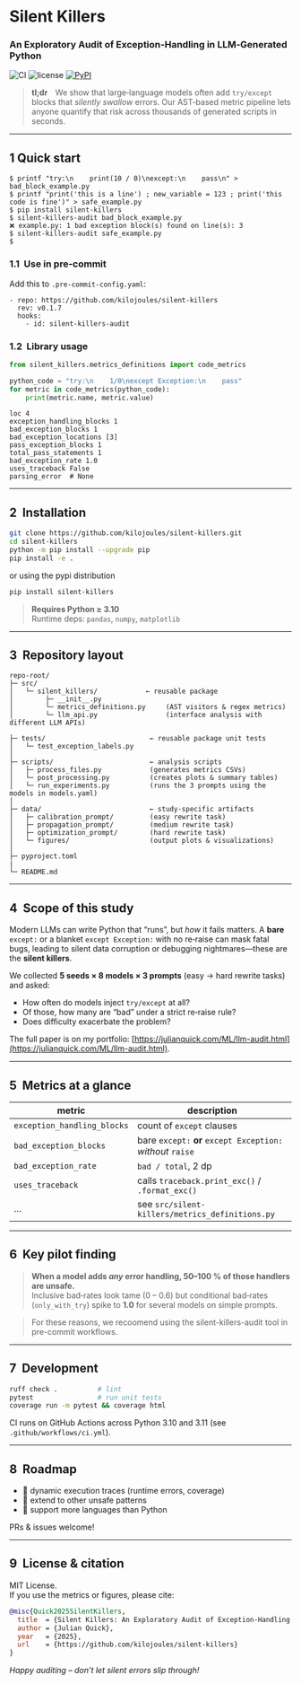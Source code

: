 # Silent Killers  
### An Exploratory Audit of Exception‑Handling in LLM‑Generated Python
![CI](https://github.com/kilojoules/silent-killers/actions/workflows/ci.yml/badge.svg)
![license](https://img.shields.io/badge/license-MIT-blue)
[![PyPI](https://img.shields.io/pypi/v/silent-killers.svg)](https://pypi.org/project/silent-killers/)

> **tl;dr** We show that large‑language models often add `try/except`
> blocks that *silently swallow* errors.  Our AST‑based metric pipeline
> lets anyone quantify that risk across thousands of generated scripts
> in seconds.

---


## 1 Quick start

```
$ printf "try:\n    print(10 / 0)\nexcept:\n    pass\n" > bad_block_example.py
$ printf "print('this is a line') ; new_variable = 123 ; print('this code is fine')" > safe_example.py
$ pip install silent-killers
$ silent-killers-audit bad_block_example.py
❌ example.py: 1 bad exception block(s) found on line(s): 3
$ silent-killers-audit safe_example.py
$ 
```

### 1.1  Use in pre-commit

Add this to `.pre-commit-config.yaml`:

```
- repo: https://github.com/kilojoules/silent-killers
  rev: v0.1.7
  hooks:
    - id: silent-killers-audit

```

### 1.2  Library usage

```python
from silent_killers.metrics_definitions import code_metrics

python_code = "try:\n    1/0\nexcept Exception:\n    pass"
for metric in code_metrics(python_code):
    print(metric.name, metric.value)
```

```
loc 4
exception_handling_blocks 1
bad_exception_blocks 1
bad_exception_locations [3]
pass_exception_blocks 1
total_pass_statements 1
bad_exception_rate 1.0
uses_traceback False
parsing_error  # None
```


---

## 2  Installation

```bash
git clone https://github.com/kilojoules/silent-killers.git
cd silent-killers
python -m pip install --upgrade pip
pip install -e .
```

or using the pypi distribution

```bash
pip install silent-killers
```


> **Requires Python ≥ 3.10**  
> Runtime deps: `pandas`, `numpy`, `matplotlib`

---

## 3  Repository layout

```
repo-root/
├─ src/
│   └─ silent_killers/            ← reusable package
│        ├─ __init__.py
│        └─ metrics_definitions.py     (AST visitors & regex metrics)
│        └─ llm_api.py                 (interface analysis with different LLM APIs)

├─ tests/                          ← reusable package unit tests
│   └─ test_exception_labels.py
│
├─ scripts/                        ← analysis scripts
│   ├─ process_files.py            (generates metrics CSVs)
│   └─ post_processing.py          (creates plots & summary tables)
│   └─ run_experiments.py          (runs the 3 prompts using the models in models.yaml)
│
├─ data/                           ← study‑specific artifacts
│   ├─ calibration_prompt/         (easy rewrite task)
│   ├─ propagation_prompt/         (medium rewrite task)
│   ├─ optimization_prompt/        (hard rewrite task)
│   └─ figures/                    (output plots & visualizations)
│ 
├─ pyproject.toml
|
└─ README.md
```

---

## 4  Scope of this study

Modern LLMs can write Python that “runs”, but *how* it fails matters.
A **bare** `except:` or a blanket `except Exception:` with no
re‑raise can mask fatal bugs, leading to silent data corruption or
debugging nightmares—these are the **silent killers**.

We collected **5 seeds × 8 models × 3 prompts** (easy → hard rewrite
tasks) and asked:

* How often do models inject `try/except` at all?  
* Of those, how many are “bad” under a strict re‑raise rule?  
* Does difficulty exacerbate the problem?

The full paper is on my portfolio: 
[https://julianquick.com/ML/llm-audit.html](https://julianquick.com/ML/llm-audit.html).

---



## 5  Metrics at a glance

| metric | description |
|--------|-------------|
| `exception_handling_blocks` | count of `except` clauses |
| `bad_exception_blocks` | bare `except:` **or** `except Exception:` *without* `raise` |
| `bad_exception_rate` | `bad / total`, 2 dp |
| `uses_traceback` | calls `traceback.print_exc()` / `.format_exc()` |
| … | see `src/silent-killers/metrics_definitions.py` |

---

## 6  Key pilot finding

> **When a model adds *any* error handling, 50–100 % of those handlers
> are unsafe.**  
> Inclusive bad‑rates look tame (0 – 0.6) but conditional bad‑rates
> (`only_with_try`) spike to **1.0** for several models on simple
> prompts.

> For these reasons, we recoomend using the silent-killers-audit tool in pre-commit workflows. 

---

## 7  Development

```bash
ruff check .          # lint
pytest                # run unit tests
coverage run -m pytest && coverage html
```

CI runs on GitHub Actions across Python 3.10 and 3.11 (see `.github/workflows/ci.yml`).

---

## 8  Roadmap

* 🚧 dynamic execution traces (runtime errors, coverage)  
* 🚧 extend to other unsafe patterns
* 🚧 support more languages than Python

PRs & issues welcome!

---

## 9  License & citation

MIT License.  
If you use the metrics or figures, please cite:

```bibtex
@misc{Quick2025SilentKillers,
  title  = {Silent Killers: An Exploratory Audit of Exception‑Handling in LLM‑Generated Python},
  author = {Julian Quick},
  year   = {2025},
  url    = {https://github.com/kilojoules/silent-killers}
}
```

*Happy auditing – don’t let silent errors slip through!*

